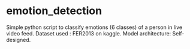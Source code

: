 # emotion_detection
 Simple python script to classify emotions (6 classes) of a person in live video feed. Dataset used : FER2013 on kaggle. Model architecture: Self-designed.
